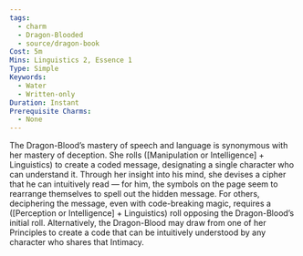 ```yaml
---
tags:
  - charm
  - Dragon-Blooded
  - source/dragon-book
Cost: 5m
Mins: Linguistics 2, Essence 1
Type: Simple
Keywords:
  - Water
  - Written-only
Duration: Instant
Prerequisite Charms:
  - None
---
```

The Dragon-Blood’s mastery of speech and language is synonymous with her mastery of deception. She rolls ([Manipulation or Intelligence] + Linguistics) to create a coded message, designating a single character who can understand it. Through her insight into his mind, she devises a cipher that he can intuitively read — for him, the symbols on the page seem to rearrange themselves to spell out the hidden message. For others, deciphering the message, even with code-breaking magic, requires a ([Perception or Intelligence] + Linguistics) roll opposing the Dragon-Blood’s initial roll. Alternatively, the Dragon-Blood may draw from one of her Principles to create a code that can be intuitively understood by any character who shares that Intimacy.